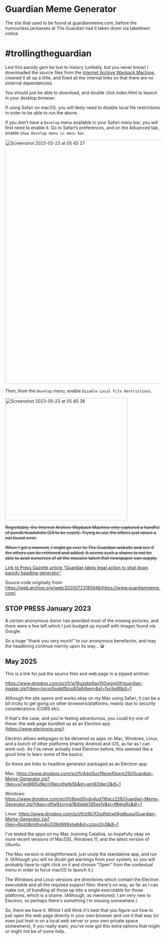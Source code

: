 # Guardian Meme Generator
The site that used to be found at guardianmeme.com, before the humourless jackasses at The Guardian had it taken down via takedown notice.

# #trollingtheguardian

Lest this parody gem be lost to history (unlikely, but you never know) I downloaded the source files from the [Internet Archive Wayback Machine](https://web.archive.org/web/20200723185948/https://www.guardianmeme.com/), cleaned it all up a little, and fixed all the internal links so that there are no external dependencies.

You should just be able to download, and double click index.html to launch in your desktop browser.

If using Safari on macOS, you will likely need to disable local file restrictions in order to be able to run the above.

If you don’t have a `Develop` menu available in your Safari menu bar, you will first need to enable it. Go to Safari’s preferences, and on the Advanced tab, enable `Show Develop menu in menu bar`.

<img width="787" alt="Screenshot 2023-05-23 at 05 45 27" src="https://github.com/charlierobin/guardian/assets/10506323/5eca5d72-c4e2-42fd-a263-36f88d8a0bff">

Then, from the `Develop` menu, enable `Disable Local File Restrictions`.

<img width="395" alt="Screenshot 2023-05-23 at 05 45 38" src="https://github.com/charlierobin/guardian/assets/10506323/5d00836e-ba24-4310-aa22-1b33f012692e">

~~Regrettably, the Internet Archive Wayback Machine only captured a handful of pundit headshots (24 to be exact). Trying to use the others just raises a not found error.~~

~~When I get a moment, I might go over to The Guardian website and see if the others can be retrieved and added. It seems such a shame to not be able to avail ourselves of all the massive talent that newspaper can supply.~~

[Link to Press Gazette article “Guardian takes legal action to shut down parody headline generator”](https://www.pressgazette.co.uk/guardian-takes-legal-action-to-shut-down-parody-headline-generator/)

Source code originally from: https://web.archive.org/web/20200723185948/https://www.guardianmeme.com/

## STOP PRESS January 2023

A certain anonymous donor has provided most of the missing pictures, and there were a few left which I just bodged up myself with images found via Google.

So a huge “thank you very much!” to our anonymous benefactor, and may the headlining continue merrily upon its way… 😀

## May 2025

This is a link for just the source files and web page in a zipped archive:

https://www.dropbox.com/scl/fi/w16uzsbx6ao100wgini0f/guardian-master.zip?rlkey=locvs5pabtfbzsi83a5ilkenn&st=fycjbdlf&dl=1

Although the site opens and works okay on my Mac using Safari, it can be a bit tricky to get going on other browsers/platforms, mainly due to security considerations (CORS etc).

If that's the case, and you're feeling adventurous, you could try one of these: the web page bundled up as an Electron app (https://www.electronjs.org/).

Electron allows webpages to be deivered as apps on Mac, Windows, Linux, and a bunch of other platforms (mainly Android and iOS, as far as I can work out). As I've never actually tried Electron before, this seemed like a good time to learn some of the basics.

So these are links to headline generator packaged as an Electron app:

Mac: https://www.dropbox.com/scl/fi/4dol3ucf8eqxf0exrk25t/Guardian-Meme-Generator.zip?rlkey=a7wg96l5x9kcn19ecvthetk5b&st=wm92dwr2&dl=1

Windows: https://www.dropbox.com/scl/fi/8pedi5vdx4ud7l6qcz228/Guardian-Meme-Generator.zip?rlkey=oftw9zxrngj18dsbkk1d5sg1v&st=tfkleg9z&dl=1

Linux: https://www.dropbox.com/scl/fi/z6b7t2sdfstcwf4gdkusu/Guardian-Meme-Generator.zip?rlkey=6qztdkmlhvo4o339ld999xheb&st=zzpvj2n3&dl=1

I've tested the apps on my Mac (running Catalina, so hopefully okay on more recent versions of MacOS), Windows 11, and the latest version of Ubuntu.

The Mac version is striaghtforward, just unzip the standalone app, and run it. (Although you will no doubt get warnings from your system, so you will probably have to right click on it and choose "Open" from the contextual menu in order to force macOS to launch it.)

The Windows and Linux versions are directories which contain the Electron executable and all the required support files: there's no way, as far as I can make out, of bundling all those up into a single executable for those platforms, which is a shame. (Although, as mentioned, I am very new to Electron, so perhaps there's something I'm missing somewhere.)

So, there we have it. Whilst I still think it's best that you figure out how to just open the web page directly in your own browser and use it that way (or even just host in on a local web server or your own private space somewhere), if you really want, you've now got this extra options that might or might not be of some help.





